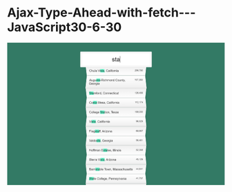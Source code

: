 # Ajax-Type-Ahead-with-fetch---JavaScript30-6-30
![Preview](https://github.com/vitaliken/Ajax-Type-Ahead-with-fetch---JavaScript30-6-30/blob/main/preview.png?raw=true)
